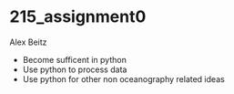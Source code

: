 # 215_assignment0
Alex Beitz
- Become sufficent in python
- Use python to process data
- Use python for other non oceanography related ideas

